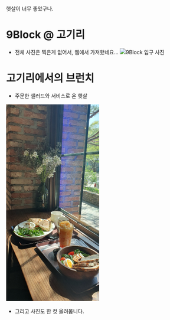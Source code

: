 
햇살이 너무 좋았구나.

# 9Block @ 고기리   
- 전체 사진은 찍은게 없어서, 웹에서 가져왔네요...
![9Block 입구 사진](https://search.pstatic.net/common/?src=https%3A%2F%2Fldb-phinf.pstatic.net%2F20200520_5%2F15899417000062YtHG_JPEG%2FuGvMpN6A_5IygJINfq7uHS69.jpg)

# 고기리에서의 브런치
- 주문한 샐러드와 서비스로 온 햇살    
<img src="/images/20240414_9Block_고기리_IMG_0295.jpeg" width="50%" height="50%">

- 그리고 사진도 한 컷 올려봅니다.  
<img src="/images/20240414_9Block_고기리_IMG_0296.jpeg" width="0%" height="50%">



